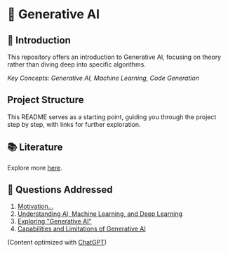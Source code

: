 # 🧬 Generative AI

## 🤖 Introduction

This repository offers an introduction to Generative AI, focusing on theory rather than diving deep into specific algorithms.

_Key Concepts: Generative AI, Machine Learning, Code Generation_

## Project Structure

This README serves as a starting point, guiding you through the project step by step, with links for further exploration.

## 📚 Literature

Explore more [here](./literature/README.md).

## 🦆 Questions Addressed

1. [Motivation...](./context/MOTIVATION.md)
2. [Understanding AI, Machine Learning, and Deep Learning](./context/README.md)
3. [Exploring "Generative AI"](/main/README.md)
4. [Capabilities and Limitations of Generative AI](./main/README.md)

(Content optimized with [ChatGPT](https://chat.openai.com))
